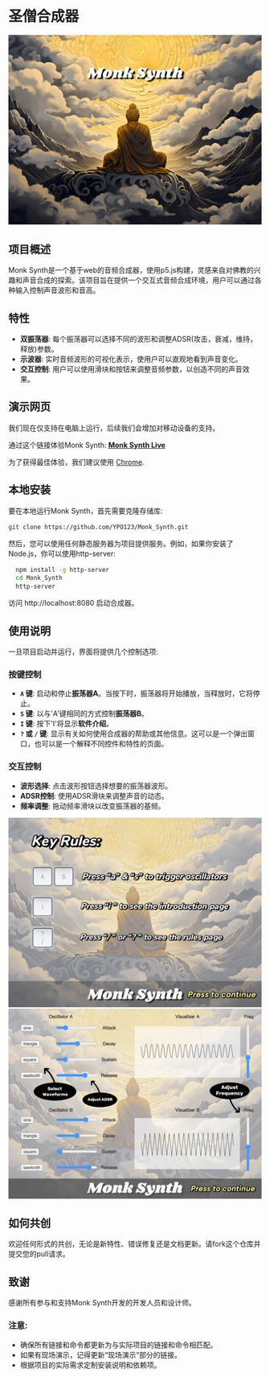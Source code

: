 # 圣僧合成器
![Monk Synth Cover](assets/splash1.jpg "Monk Synth Cover")

## 项目概述

Monk Synth是一个基于web的音频合成器，使用p5.js构建，灵感来自对佛教的兴趣和声音合成的探索。该项目旨在提供一个交互式音频合成环境，用户可以通过各种输入控制声音波形和音高。

## 特性

- **双振荡器**: 每个振荡器可以选择不同的波形和调整ADSR(攻击，衰减，维持，释放)参数。
- **示波器**: 实时音频波形的可视化表示，使用户可以直观地看到声音变化。
- **交互控制**: 用户可以使用滑块和按钮来调整音频参数，以创造不同的声音效果。

## 演示网页

我们现在仅支持在电脑上运行，后续我们会增加对移动设备的支持。

通过这个链接体验Monk Synth: **[Monk Synth Live](https://editor.p5js.org/1805318611/full/ivbzDqVz1)**

为了获得最佳体验，我们建议使用 [Chrome](https://www.google.com/chrome/).

## 本地安装

要在本地运行Monk Synth，首先需要克隆存储库:

```bash
git clone https://github.com/YPO123/Monk_Synth.git
```

然后，您可以使用任何静态服务器为项目提供服务。例如，如果你安装了Node.js，你可以使用http-server:

```bash
  npm install -g http-server
  cd Monk_Synth
  http-server
```

访问 http://localhost:8080 启动合成器。

## 使用说明

一旦项目启动并运行，界面将提供几个控制选项:

### 按键控制

- **`A` 键**: 启动和停止**振荡器A**。当按下时，振荡器将开始播放，当释放时，它将停止。
- **`S` 键**: 以与'A'键相同的方式控制**振荡器B**。
- **`I` 键**: 按下'I'将显示**软件介绍**。
- **`?` 或 `/` 键**: 显示有关如何使用合成器的帮助或其他信息。这可以是一个弹出窗口，也可以是一个解释不同控件和特性的页面。

### 交互控制

- **波形选择**: 点击波形按钮选择想要的振荡器波形。
- **ADSR控制**: 使用ADSR滑块来调整声音的动态。
- **频率调整**: 拖动频率滑块以改变振荡器的基频。

![Monk Synth Guide](assets/splash2.jpg "Monk Synth Guide")
![Monk Synth Guide](assets/splash3.jpg "Monk Synth Guide")

## 如何共创

欢迎任何形式的共创，无论是新特性、错误修复还是文档更新。请fork这个仓库并提交您的pull请求。

## 致谢

感谢所有参与和支持Monk Synth开发的开发人员和设计师。

### 注意:

- 确保所有链接和命令都更新为与实际项目的链接和命令相匹配。
- 如果有现场演示，记得更新“现场演示”部分的链接。
- 根据项目的实际需求定制安装说明和依赖项。
